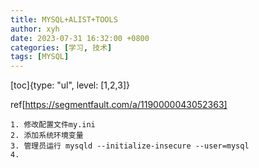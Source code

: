```yaml
---
title: MYSQL+ALIST+TOOLS
author: xyh
date: 2023-07-31 16:32:00 +0800
categories: [学习, 技术]
tags: [MYSQL]
---
```


[toc]{type: "ul", level: [1,2,3]}

ref[https://segmentfault.com/a/1190000043052363]
```
1. 修改配置文件my.ini
2. 添加系统环境变量
3. 管理员运行 mysqld --initialize-insecure --user=mysql
4. 
```
